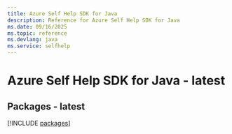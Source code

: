 ```yaml
---
title: Azure Self Help SDK for Java
description: Reference for Azure Self Help SDK for Java
ms.date: 09/16/2025
ms.topic: reference
ms.devlang: java
ms.service: selfhelp
---
```

# Azure Self Help SDK for Java - latest
## Packages - latest
[!INCLUDE [packages](self-help-index.md)]